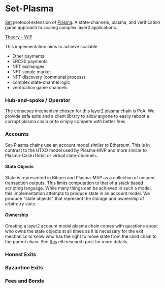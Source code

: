 # Set-Plasma
[Set](https://docs.google.com/document/d/1aQdLnBNAWYIqDoYLjBPcyh3Pjo0rcQMZtjcrOzIYVek/edit?usp=sharing) protocol extension of [Plasma](https://plasma.io/). A state-channels, plasma, and verification game approach to scaling complex layer2 applications.

[Theory - WIP](https://docs.google.com/document/d/15LdH-YL3syBHdHlwCfUHou6XFvg5lXBKtrAFp5bG1Pc/edit?usp=sharing)

This implementation aims to achieve scalable
  - Ether payments
  - ERC20 payments
  - NFT exchanges
  - NFT simple market
  - NFT discovery (communal process)
  - complex state-channel logic
  - verification game channels
  
  
### Hub-and-spoke / Operator

The consesus mechanism chosen for this layer2 plasma chain is PoA. We provide safe exits and a client library to allow anyone to easliy reboot a corrupt plasma chain or to simply compete with better fees.

### Accounts

Set-Plasma chains use an account model similar to Ethereum. This is in contrast to the UTXO model used by Plasma-MVP and more similar to Plasma-Cash+Debit or virtual state-channels. 

#### State Objects

State is represented in Bitcoin and Plasma-MVP as a collection of unspent transaction outputs. This limits computation to that of a stack based scripting language. While many things can be achieved in such a model, this implementation attempts to produce state in an account model. We produce "state objects" that represent the storage and ownership of arbitratry state.

#### Ownership

Creating a layer2 account model plasma chain comes with questions about who owns the state objects at all times as it is necessary for the exit mechanics to know who has the right to move state from the child chain to the parent chain. See [this](https://ethresear.ch/t/why-smart-contracts-are-not-feasible-on-plasma) eth research post for more details. 

### Honest Exits

### Byzantine Exits

### Fees and Bonds


